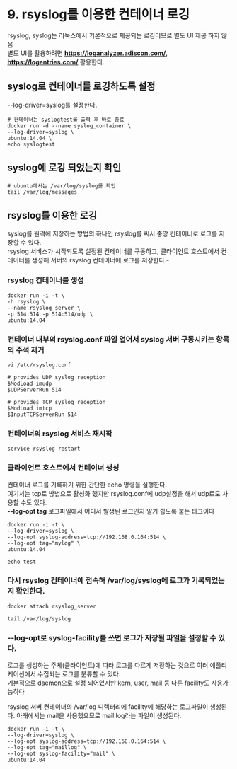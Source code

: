 # 9. rsyslog를 이용한 컨테이너 로깅

rsyslog, syslog는 리눅스에서 기본적으로 제공되는 로깅이므로 별도 UI 제공 하지 않음  
별도 UI를 활용하려면 **https://loganalyzer.adiscon.com/, https://logentries.com/** 활용한다.

## syslog로 컨테이너를 로깅하도록 설정
--log-driver=syslog를 설정한다.

```
# 컨테이너는 syslogtest를 출력 후 바로 종료
docker run -d --name syslog_container \
--log-driver=syslog \
ubuntu:14.04 \
echo syslogtest
```

## syslog에 로깅 되었는지 확인

```
# ubuntu에서는 /var/log/syslog를 확인
tail /var/log/messages
```

## rsyslog를 이용한 로깅
syslog를 원격에 저장하는 방법의 하나인 rsyslog를 써서 중앙 컨테이너로 로그를 저장할 수 있다.  
rsyslog 서비스가 시작되도록 설정된 컨테이너를 구동하고, 클라이언트 호스트에서 컨테이너를 생성해 서버의 rsyslog 컨테이너에 로그를 저장한다.- 

### rsyslog 컨테이너를 생성
```
docker run -i -t \
-h rsyslog \
--name rsyslog_server \
-p 514:514 -p 514:514/udp \
ubuntu:14.04
```

### 컨테이너 내부의 rsyslog.conf 파일 열어서 syslog 서버 구동시키는 항목의 주석 제거
```
vi /etc/rsyslog.conf

# provides UDP syslog reception
$ModLoad imudp
$UDPServerRun 514

# provides TCP syslog reception
$ModLoad imtcp
$InputTCPServerRun 514
```

### 컨테이너의 rsyslog 서비스 재시작
```
service rsyslog restart
```

### 클라이언트 호스트에서 컨테이너 생성
컨테이너 로그를 기록하기 위한 간단한 echo 명령을 실행한다.  
여기서는 tcp로 방법으로 활성화 했지만 rsyslog.conf에 udp설정을 해서 udp로도 사용할 수도 있다.  
**--log-opt tag** 로그파일에서 어디서 발생된 로그인지 알기 쉽도록 붙는 태그이다

```
docker run -i -t \
--log-driver=syslog \
--log-opt syslog-address=tcp://192.168.0.164:514 \
--log-opt tag="mylog" \
ubuntu:14.04

echo test
```

### 다시 rsyslog 컨테이너에 접속해 /var/log/syslog에 로그가 기록되었는지 확인한다.

```
docker attach rsyslog_server

tail /var/log/syslog
```

### --log-opt로 syslog-facility를 쓰면 로그가 저장될 파일을 설정할 수 있다.
로그를 생성하는 주체(클라이언트)에 따라 로그를 다르게 저장하는 것으로 여러 애플리케이션에서 수집되는 로그를 분류할 수 있다.  
기본적으로 daemon으로 설정 되어있지만 kern, user, mail 등 다른 facility도 사용가능하다  
  
rsyslog 서버 컨테이너의 /var/log 디렉터리에 facility에 해당하는 로그파일이  생성된다. 
아래에서는 mail을 사용했으므로 mail.log라는 파일이 생성된다.
```
docker run -i -t \
--log-driver=syslog \
--log-opt syslog-address=tcp://192.168.0.164:514 \
--log-opt tag="maillog" \
--log-opt syslog-facility="mail" \
ubuntu:14.04
```



